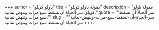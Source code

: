 +++
author = "باولو كويلو"
title = "مقولة باولو كويلو"
description = "مقولة باولو كويلو: سر الحياة أن تسقط سبع مرات وتنهض ثمانية."
quote = '''سر الحياة أن تسقط سبع مرات وتنهض ثمانية.''' 
slug = "سر-الحياة-أن-تسقط-سبع-مرات-وتنهض-ثمانية"
+++
سر الحياة أن تسقط سبع مرات وتنهض ثمانية.

